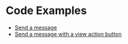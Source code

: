 # Code Examples

- [Send a message](../examples/send-message.php)
- [Send a message with a view action button](../examples/send-message-with-view-action.php)
